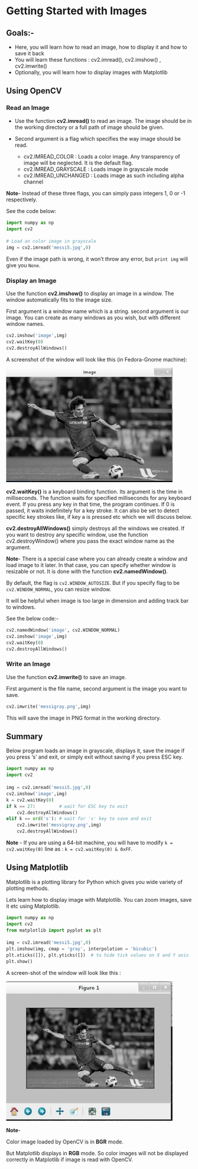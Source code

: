 # Getting Started with Images

## Goals:- 

   * Here, you will learn how to read an image, how to display it and how to save it back
   * You will learn these functions : cv2.imread(), cv2.imshow() , cv2.imwrite()
   * Optionally, you will learn how to display images with Matplotlib


## Using OpenCV

### Read an Image


* Use the function __cv2.imread()__ to read an image. The image should be in the working directory or a full path of image should be given.


* Second argument is a flag which specifies the way image should be read.

    * cv2.IMREAD_COLOR : Loads a color image. Any transparency of image will be neglected. It is the default flag.
    * cv2.IMREAD_GRAYSCALE : Loads image in grayscale mode
    * cv2.IMREAD_UNCHANGED : Loads image as such including alpha channel

**Note**-  Instead of these three flags, you can simply pass integers 1, 0 or -1 respectively.


See the code below:

```python
import numpy as np
import cv2

# Load an color image in grayscale
img = cv2.imread('messi5.jpg',0)
```

Even if the image path is wrong, it won’t throw any error, but `print img` will give you `None`.


### Display an Image

Use the function **cv2.imshow()** to display an image in a window. The window automatically fits to the image size.

First argument is a window name which is a string. second argument is our image. You can create as many windows as you wish, but with different window names.

```python
cv2.imshow('image',img)
cv2.waitKey(0)
cv2.destroyAllWindows()
```

A screenshot of the window will look like this (in Fedora-Gnome machine):


![Image](Images/opencv_screenshot.jpg)

**cv2.waitKey()** is a keyboard binding function. Its argument is the time in milliseconds. The function waits for specified milliseconds for any keyboard event. If you press any key in that time, the program continues. If 0 is passed, it waits indefinitely for a key stroke. It can also be set to detect specific key strokes like, if key a is pressed etc which we will discuss below.

**cv2.destroyAllWindows()** simply destroys all the windows we created. If you want to destroy any specific window, use the function cv2.destroyWindow() where you pass the exact window name as the argument.


**Note**- There is a special case where you can already create a window and load image to it later. In that case, you can specify whether window is resizable or not. It is done with the function    **cv2.namedWindow()**. 

By default, the flag is `cv2.WINDOW_AUTOSIZE`. But if you specify flag to be `cv2.WINDOW_NORMAL`, you can resize window. 

It will be helpful when image is too large in dimension and adding track bar to windows.

See the below code:- 

```python
cv2.namedWindow('image', cv2.WINDOW_NORMAL)
cv2.imshow('image',img)
cv2.waitKey(0)
cv2.destroyAllWindows()
```


### Write an Image


Use the function **cv2.imwrite()** to save an image.

First argument is the file name, second argument is the image you want to save.

```python
cv2.imwrite('messigray.png',img)
```

This will save the image in PNG format in the working directory.


## Summary

Below program loads an image in grayscale, displays it, save the image if you press ‘s’ and exit, or simply exit without saving if you press ESC key.

```python
import numpy as np
import cv2

img = cv2.imread('messi5.jpg',0)
cv2.imshow('image',img)
k = cv2.waitKey(0)
if k == 27:         # wait for ESC key to exit
    cv2.destroyAllWindows()
elif k == ord('s'): # wait for 's' key to save and exit
    cv2.imwrite('messigray.png',img)
    cv2.destroyAllWindows()
```

**Note** - If you are using a 64-bit machine, you will have to modify `k = cv2.waitKey(0)` line as : `k = cv2.waitKey(0) & 0xFF`.


## Using Matplotlib

Matplotlib is a plotting library for Python which gives you wide variety of plotting methods. 

Lets learn how to display image with Matplotlib. You can zoom images, save it etc using Matplotlib.

```python
import numpy as np
import cv2
from matplotlib import pyplot as plt

img = cv2.imread('messi5.jpg',0)
plt.imshow(img, cmap = 'gray', interpolation = 'bicubic')
plt.xticks([]), plt.yticks([])  # to hide tick values on X and Y axis
plt.show()
```

A screen-shot of the window will look like this :


![Image](Images/matplotlib_screenshot.jpg)


**Note**- 

Color image loaded by OpenCV is in **BGR** mode. 

But Matplotlib displays in **RGB** mode. So color images will not be displayed correctly in Matplotlib if image is read with OpenCV.


